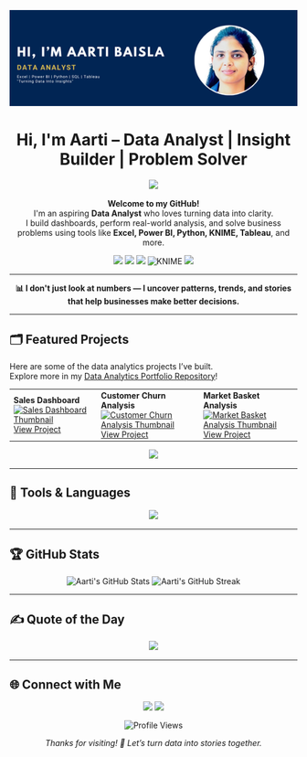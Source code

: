 ![logo](https://github.com/AartiBaisla02/AartiBaisla02/blob/main/marketing.png)

<h1 align="center">Hi, I'm Aarti – Data Analyst | Insight Builder | Problem Solver</h1>

<p align="center"alt="coding"width="400">
  <img src="https://tse3.mm.bing.net/th/id/OIP.zwJUihxJsHgUL9eQ2x-n4QHaEK?pid=Api&P=0&h=180"/>
</p>

<p align="center">
  <b>Welcome to my GitHub!</b><br>
  I'm an aspiring <b>Data Analyst</b> who loves turning data into clarity.<br>
  I build dashboards, perform real-world analysis, and solve business problems using tools like 
  <b>Excel, Power BI, Python, KNIME, Tableau</b>, and more.
</p>

<p align="center">
  <img src="https://img.shields.io/badge/-Excel-217346?logo=microsoft-excel&logoColor=white&style=for-the-badge"/>
  <img src="https://img.shields.io/badge/-PowerBI-F2C811?logo=powerbi&logoColor=black&style=for-the-badge"/>
  <img src="https://img.shields.io/badge/-Python-3776AB?logo=python&logoColor=white&style=for-the-badge"/>
  <img src="https://img.shields.io/badge/-KNIME-FEBD11?logo=data:image/svg+xml;base64,PHN2ZyBmaWxsPSIjRkVCRDExIiB2aWV3Qm94PSIwIDAgMjUgMjUiIHdpZHRoPSIxNCIgaGVpZ2h0PSIxNCI+PHBhdGggZD0iTTI1IDExLjg5TDYuODMgMC4wN0EuNjIuNjIgMCAwIDAgNi4xOCAwTDEuNDMuODJhLjYyLjYyIDAgMCAwLS41MS43M0wwIDYuMDNhLjYyLjYyIDAgMCAwIC4yMy41MUwxMy41IDE5LjY1YS42Mi42MiAwIDAgMCAuNzMuMDhsNS41NS0yLjI1YS42Mi42MiAwIDAgMCAuMzktLjM5bDIuODEtOC44M2EuNjIuNjIgMCAwIDAtLjI0LS42MXoiLz48L3N2Zz4=&style=for-the-badge" alt="KNIME" />
  <img src="https://img.shields.io/badge/-Tableau-E97627?logo=tableau&logoColor=white&style=for-the-badge"/>
</p>

---

<p align="center">
  <b>📊 I don't just look at numbers — I uncover patterns, trends, and stories that help businesses make better decisions.</b>
</p>

---

## 🗂️ Featured Projects

Here are some of the data analytics projects I’ve built.  
Explore more in my [Data Analytics Portfolio Repository](https://github.com/AartiBaisla02/data-analytics-portfolio)!

<table>
  <tr>
    <td>
      <b>Sales Dashboard</b><br>
      <a href="https://github.com/AartiBaisla02/data-analytics-portfolio/tree/main/Sales-Dashboard">
        <img src="https://github.com/AartiBaisla02/data-analytics-portfolio/raw/main/Sales-Dashboard/thumbnail.png" width="150" alt="Sales Dashboard Thumbnail">
      </a><br>
      <a href="https://github.com/AartiBaisla02/data-analytics-portfolio/tree/main/Sales-Dashboard">View Project</a>
    </td>
    <td>
      <b>Customer Churn Analysis</b><br>
      <a href="https://github.com/AartiBaisla02/data-analytics-portfolio/tree/main/Customer-Churn-Analysis">
        <img src="https://github.com/AartiBaisla02/data-analytics-portfolio/raw/main/Customer-Churn-Analysis/thumbnail.png" width="150" alt="Customer Churn Analysis Thumbnail">
      </a><br>
      <a href="https://github.com/AartiBaisla02/data-analytics-portfolio/tree/main/Customer-Churn-Analysis">View Project</a>
    </td>
    <td>
      <b>Market Basket Analysis</b><br>
      <a href="https://github.com/AartiBaisla02/data-analytics-portfolio/tree/main/Market-Basket-Analysis">
        <img src="https://github.com/AartiBaisla02/data-analytics-portfolio/raw/main/Market-Basket-Analysis/thumbnail.png" width="150" alt="Market Basket Analysis Thumbnail">
      </a><br>
      <a href="https://github.com/AartiBaisla02/data-analytics-portfolio/tree/main/Market-Basket-Analysis">View Project</a>
    </td>
  </tr>
</table>

<p align="center">
  <a href="https://github.com/AartiBaisla02/data-analytics-portfolio">
    <img src="https://img.shields.io/badge/See%20More%20Projects-Click%20Here-blueviolet?style=for-the-badge"/>
  </a>
</p>

---

## 🚀 Tools & Languages

<p align="center">
  <img src="https://skillicons.dev/icons?i=python,excel,tableau,powerbi,github,git" />
</p>

---

## 🏆 GitHub Stats

<p align="center">
  <img src="https://github-readme-stats.vercel.app/api?username=AartiBaisla02&show_icons=true&theme=radical" alt="Aarti's GitHub Stats"/>
  <img src="https://github-readme-streak-stats.herokuapp.com/?user=AartiBaisla02&theme=radical" alt="Aarti's GitHub Streak"/>
</p>

---

## ✍️ Quote of the Day

<p align="center">
  <img src="https://quotes-github-readme.vercel.app/api?type=horizontal&theme=radical"/>
</p>

---

## 🌐 Connect with Me

<p align="center">
  <a href="mailto:aartibaisla8920@gmail.com"><img src="https://img.shields.io/badge/Email-D14836?logo=gmail&logoColor=white&style=for-the-badge"/></a>
  <a href="https://www.linkedin.com/in/aarti-baisla-b359071a7"><img src="https://img.shields.io/badge/LinkedIn-blue?logo=linkedin&logoColor=white&style=for-the-badge"/></a>
</p>

<p align="center">
  <img src="https://komarev.com/ghpvc/?username=AartiBaisla02&label=Profile%20views&color=0e75b6&style=flat" alt="Profile Views"/>
</p>

<p align="center">
  <i>Thanks for visiting! 🚀 Let’s turn data into stories together.</i>
</p>
